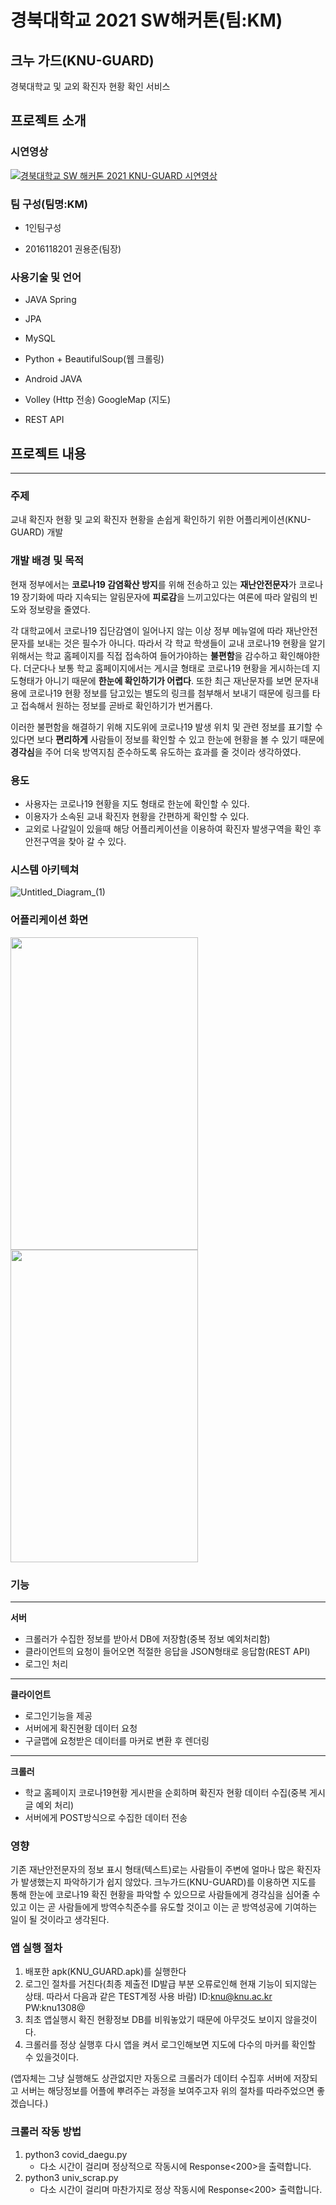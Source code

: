 
# 경북대학교 2021 SW해커톤(팀:KM)

## 크누 가드(KNU-GUARD)

경북대학교 및 교외 확진자 현황 확인 서비스

## **프로젝트 소개**


### 시연영상

[![경북대학교 SW 해커톤 2021 KNU-GUARD 시연영상](http://img.youtube.com/vi/HmjkEZNpJrY/0.jpg)](https://youtu.be/HmjkEZNpJrY?t=0s) 

### 팀 구성(팀명:KM)

- 1인팀구성

- 2016118201 권용준(팀장)

### 사용기술 및 언어

- JAVA Spring

- JPA

- MySQL

- Python + BeautifulSoup(웹 크롤링)

- Android JAVA

- Volley (Http 전송) GoogleMap (지도)

- REST API

## **프로젝트 내용**

---

### 주제

교내 확진자 현황 및 교외 확진자 현황을 손쉽게 확인하기 위한 어플리케이션(KNU-GUARD) 개발

### 개발 배경 및 목적

현재 정부에서는 **코로나19 감염확산 방지**를 위해 전송하고 있는 **재난안전문자**가 코로나19 장기화에 따라 지속되는 알림문자에 **피로감**을 느끼고있다는 여론에 따라 알림의 빈도와 정보량을 줄였다. 

각 대학교에서 코로나19 집단감염이 일어나지 않는 이상 정부 메뉴얼에 따라 재난안전 문자를 보내는 것은 필수가 아니다. 따라서 각 학교 학생들이 교내 코로나19 현황을 알기 위해서는 학교 홈페이지를 직접 접속하여 들어가야하는 **불편함**을 감수하고 확인해야한다. 더군다나 보통 학교 홈페이지에서는 게시글 형태로 코로나19 현황을 게시하는데 지도형태가 아니기 때문에 **한눈에 확인하기가 어렵다**. 또한 최근 재난문자를 보면 문자내용에 코로나19 현황 정보를 담고있는 별도의 링크를 첨부해서 보내기 때문에 링크를 타고 접속해서 원하는 정보를 곧바로 확인하기가 번거롭다. 

이러한 불편함을 해결하기 위해 지도위에 코로나19 발생 위치 및 관련 정보를 표기할 수 있다면 보다 **편리하게** 사람들이 정보를 확인할 수 있고 한눈에 현황을 볼 수 있기 때문에 **경각심**을 주어 더욱 방역지침 준수하도록 유도하는 효과를 줄 것이라 생각하였다.

### 용도

- 사용자는 코로나19 현황을 지도 형태로 한눈에 확인할 수 있다.
- 이용자가 소속된 교내 확진자 현황을 간편하게 확인할 수 있다.
- 교외로 나갈일이 있을때 해당 어플리케이션을 이용하여 확진자 발생구역을 확인 후 안전구역을 찾아 갈 수 있다.

### 시스템 아키텍쳐
![Untitled_Diagram_(1)](https://user-images.githubusercontent.com/76172759/126724693-fc03fff1-14c1-42d7-bb66-398522690bd6.png)

### 어플리케이션 화면
<img src="https://user-images.githubusercontent.com/76172759/126724707-5679af99-fbdd-4209-86ec-2d38a478ace0.png" width="300" height="500"/>
<img src="https://user-images.githubusercontent.com/76172759/126724710-d07c18a4-4acc-430c-888e-6b86a4127b52.png" width="300" height="500"/>


### 기능

---

**서버** 

- 크롤러가 수집한 정보를 받아서 DB에 저장함(중복 정보 예외처리함)
- 클라이언트의 요청이 들어오면 적절한 응답을 JSON형태로 응답함(REST API)
- 로그인 처리

---

**클라이언트**

- 로그인기능을 제공
- 서버에게 확진현황 데이터 요청
- 구글맵에 요청받은 데이터를 마커로 변환 후 렌더링

---

**크롤러**

- 학교 홈페이지 코로나19현황 게시판을 순회하며 확진자 현황 데이터 수집(중복 게시글 예외 처리)
- 서버에게 POST방식으로 수집한 데이터 전송

### 영향

기존 재난안전문자의 정보 표시 형태(텍스트)로는 사람들이 주변에 얼마나 많은 확진자가 발생했는지 파악하기가 쉽지 않았다. 크누가드(KNU-GUARD)를 이용하면 지도를 통해 한눈에 코로나19 확진 현황을 파악할 수 있으므로 사람들에게 경각심을 심어줄 수 있고 이는 곧 사람들에게 방역수칙준수를 유도할 것이고 이는 곧 방역성공에 기여하는 일이 될 것이라고 생각된다.

### 앱 실행 절차 

1. 배포한 apk(KNU_GUARD.apk)를 실행한다
2. 로그인 절차를 거친다(최종 제출전 ID발급 부분 오류로인해 현재 기능이 되지않는 상태. 따라서 다음과 같은 TEST계정 사용 바람) ID:knu@knu.ac.kr PW:knu1308@
3. 최초 앱실행시 확진 현황정보 DB를 비워놓았기 때문에 아무것도 보이지 않을것이다.
4. 크롤러를 정상 실행후 다시 앱을 켜서 로그인해보면 지도에 다수의 마커를 확인할 수 있을것이다.

(앱자체는 그냥 실행해도 상관없지만 자동으로 크롤러가 데이터 수집후 서버에 저장되고 서버는 해당정보를 어플에 뿌려주는 과정을 보여주고자 위의 절차를 따라주었으면 좋겠습니다.)

### 크롤러 작동 방법

1. python3 covid_daegu.py
   - 다소 시간이 걸리며 정상적으로 작동시에 Response<200>을 출력합니다.
2. python3 univ_scrap.py
   - 다소 시간이 걸리며 마찬가지로 정상 작동시에 Response<200> 출력합니다.
